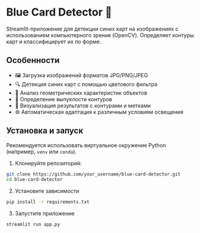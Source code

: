 # Blue Card Detector 🔵

Streamlit-приложение для детекции синих карт на изображениях с использованием компьютерного зрения (OpenCV). Определяет контуры карт и классифицирует их по форме.

## Особенности  

- 🖼️ Загрузка изображений форматов JPG/PNG/JPEG  
- 🔍 Детекция синих карт с помощью цветового фильтра
- 📐 Анализ геометрических характеристик объектов
- 🎯 Определение выпуклости контуров
- 📍 Визуализация результатов с контурами и метками
- ⚙️ Автоматическая адаптация к различным условиям освещения

## Установка и запуск

Рекомендуется использовать виртуальное окружение Python (например, `venv` или `conda`).

1. Клонируйте репозиторий:
```bash 
git clone https://github.com/your_username/blue-card-detector.git 
cd blue-card-detector
```

2. Установите зависимости
```bash
pip install -r requirements.txt
 ```

3. Запустите приложение
```bash
streamlit run app.py
```
   
